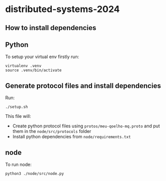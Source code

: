 # distributed-systems-2024


## How to install dependencies


## Python

To setup your virtual env firstly run:

```
virtualenv .venv
source .venv/bin/activate
```

## Generate protocol files and install dependencies

Run:
```
./setup.sh
```

This file will:
- Create python protocol files using `protos/meu-qoelho-mq.proto` and put them in the `node/src/protocols` folder
- Install python dependencies from `node/requirements.txt`

## node

To run node:

```
python3 ./node/src/node.py
```